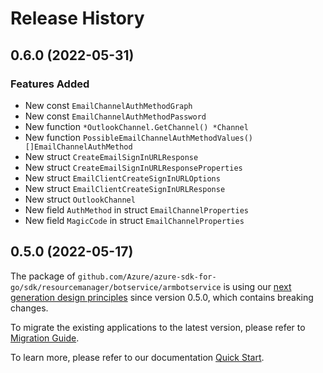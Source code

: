 # Release History

## 0.6.0 (2022-05-31)
### Features Added

- New const `EmailChannelAuthMethodGraph`
- New const `EmailChannelAuthMethodPassword`
- New function `*OutlookChannel.GetChannel() *Channel`
- New function `PossibleEmailChannelAuthMethodValues() []EmailChannelAuthMethod`
- New struct `CreateEmailSignInURLResponse`
- New struct `CreateEmailSignInURLResponseProperties`
- New struct `EmailClientCreateSignInURLOptions`
- New struct `EmailClientCreateSignInURLResponse`
- New struct `OutlookChannel`
- New field `AuthMethod` in struct `EmailChannelProperties`
- New field `MagicCode` in struct `EmailChannelProperties`


## 0.5.0 (2022-05-17)

The package of `github.com/Azure/azure-sdk-for-go/sdk/resourcemanager/botservice/armbotservice` is using our [next generation design principles](https://azure.github.io/azure-sdk/general_introduction.html) since version 0.5.0, which contains breaking changes.

To migrate the existing applications to the latest version, please refer to [Migration Guide](https://aka.ms/azsdk/go/mgmt/migration).

To learn more, please refer to our documentation [Quick Start](https://aka.ms/azsdk/go/mgmt).